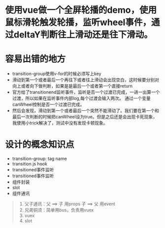 # 使用vue做一个全屏轮播的demo，使用鼠标滑轮触发轮播，监听wheel事件，通过deltaY判断往上滑动还是往下滑动。
# 容易出错的地方
+ transition-group使用v-for的时候必须写上key
+ 滑动到第一个或者最后一个再往下或者往上滑动会出现空白，这时候要分别对向上或者向下做判断，如果是是最后一个或者第一个直接return
+ 官方给了transitionend监听事件，监听是否一个过渡已完成，一进一出算一个过渡，所以如果在监听事件内部log,每个过渡会输入两次。
通过一个变量canWheel控制是否一个过渡已完成。
+ 然后会发现，滑动到第一个或者最后一个突然不能滑动了。我们要在第一个和最后一次判断的时候把canWheel设为true。但是之后还是会出现卡死现象，我使用小trick解决了，测试中没有发现卡顿现象。

# 设计的概念知识点
+ transition-group: tag name
+ transition js hook
+ transitioned事件监听
+ transitioned事件监听
+ 组件封装
+ slot
+ 组件通讯
> 1. 父子通讯：父 ==> 子 用props     子 ==> 父 用event
> 2. 兄弟铜须：简单用bus，负责用vuex
> 3. vuex
> 4. slot
